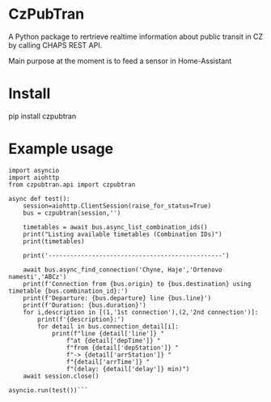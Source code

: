# CzPubTran
A Python package to rertrieve realtime information about public transit in CZ by calling CHAPS REST API.

Main purpose at the moment is to feed a sensor in Home-Assistant

# Install

pip install czpubtran

# Example usage

```
import asyncio
import aiohttp
from czpubtran.api import czpubtran

async def test():
    session=aiohttp.ClientSession(raise_for_status=True)
    bus = czpubtran(session,'')

    timetables = await bus.async_list_combination_ids()
    print("Listing available timetables (Combination IDs)")
    print(timetables)

    print('------------------------------------------------')

    await bus.async_find_connection('Chyne, Haje','Ortenovo namesti','ABCz')
    print(f'Connection from {bus.origin} to {bus.destination} using timetable {bus.combination_id}:')
    print(f'Departure: {bus.departure} line {bus.line}')
    print(f'Duration: {bus.duration}')
    for i,description in [(1,'1st connection'),(2,'2nd connection')]:
        print(f'{description}:')
        for detail in bus.connection_detail[i]:
            print(f"line {detail['line']} "
                f"at {detail['depTime']} "
                f"from {detail['depStation']} "
                f"-> {detail['arrStation']} "
                f"{detail['arrTime']} "
                f"(delay: {detail['delay']} min)")
    await session.close()

asyncio.run(test())```
